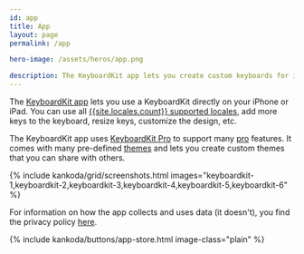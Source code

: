 ```yaml
---
id: app
title: App
layout: page
permalink: /app

hero-image: /assets/heros/app.png

description: The KeyboardKit app lets you create custom keyboards for iOS and iPadOS. It supports a bunch of features and lets you create completely custom themes.
---
```


The [KeyboardKit app]({{site.urls.appstore}}) lets you use a KeyboardKit directly on your iPhone or iPad. You can use all [{{site.locales.count}} supported locales](/locales), add more keys to the keyboard, resize keys, customize the design, etc.

The KeyboardKit app uses [KeyboardKit Pro](/pro) to support many [pro](/pro) features. It comes with many pre-defined [themes](/pro/themes) and lets you create custom themes that you can share with others.

{% include kankoda/grid/screenshots.html images="keyboardkit-1,keyboardkit-2,keyboardkit-3,keyboardkit-4,keyboardkit-5,keyboardkit-6" %}

For information on how the app collects and uses data (it doesn't), you find the privacy policy [here](/app/privacy-policy).

{% include kankoda/buttons/app-store.html image-class="plain" %}